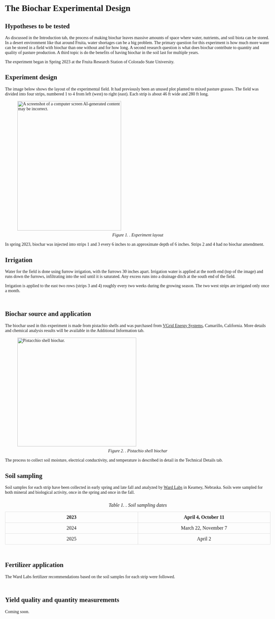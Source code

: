 <head><style>

html {
  color: #1a1a1a;
  background-color: #fdfdfd;
}
body {
  margin: 0 auto;
  max-width: 1500px;
  padding-left: 50px;
  padding-right: 50px;
  padding-top: 50px;
  padding-bottom: 50px;
  hyphens: auto;
  overflow-wrap: break-word;
  text-rendering: optimizeLegibility;
  font-kerning: normal;
  font-family: Georgia, serif;
}
img {
  max-width: 100%;
}
table {
  width: 100%;
  border-collapse: collapse;
  margin: 1em auto;
  display: table;
}
th, td {
  padding: 0.5em;
  text-align: center;
  border: 1px solid #ddd;
}
figcaption, caption {
  font-style: italic;
  text-align: center;
  margin-top: 0.5em;
}

</style></head><h1 id="the-biochar-experimental-design">The Biochar Experimental Design</h1>
<h2 id="hypotheses-to-be-tested">Hypotheses to be tested</h2>
<p>As discussed in the Introduction tab, the process of making biochar leaves massive amounts of space where water, nutrients, and soil biota can be stored. In a desert environment like that around Fruita, water shortages can be a big problem. The primary question for this experiment is how much more water can be stored in a field with biochar than one without and for how long. A second research question is what does biochar contribute to quantity and quality of pasture production. A third topic is do the benefits of having biochar in the soil last for multiple years.</p>
<p>The experiment began in Spring 2023 at the Fruita Research Station of Colorado State University.</p>
<h2 id="experiment-design">Experiment design</h2>
<p>The image below shows the layout of the experimental field. It had previously been an unused plot planted to mixed pasture grasses. The field was divided into four strips, numbered 1 to 4 from left (west) to right (east). Each strip is about 46 ft wide and 280 ft long.</p>
<figure>
<img alt="A screenshot of a computer screen AI-generated content may be incorrect." src="/static/images/biocharExperimentalDesign.jpg" style="width:3.5in;height:4.36913in"/>
<figcaption>Figure 1. . Experiment layout</figcaption>
</figure>
<p>In spring 2023, biochar was injected into strips 1 and 3 every 6 inches to an approximate depth of 6 inches. Strips 2 and 4 had no biochar amendment.</p>
<h2 id="irrigation">Irrigation</h2>
<p>Water for the field is done using furrow irrigation, with the furrows 30 inches apart. Irrigation water is applied at the north end (top of the image) and runs down the furrows, infiltrating into the soil until it is saturated. Any excess runs into a drainage ditch at the south end of the field.</p>
<p>Irrigation is applied to the east two rows (strips 3 and 4) roughly every two weeks during the growing season. The two west strips are irrigated only once a month.</p>
<h2 id="biochar-source-and-application"><br/>
Biochar source and application</h2>
<p>The biochar used in this experiment is made from pistachio shells and was purchased from <a href="https://vgridenergy.com/">VGrid Energy Systems</a>, Camarillo, California. More details and chemical analysis results will be available in the Additional Information tab.</p>
<figure>
<img alt="Pistacchio shell biochar. " src="/static/images/biochar_closeup.jpg" style="width:4.01in;height:3.67in"/>
<figcaption>Figure 2. . Pistachio shell biochar</figcaption>
</figure>
<p>The process to collect soil moisture, electrical conductivity, and temperature is described in detail in the Technical Details tab.</p>
<h2 id="soil-sampling">Soil sampling</h2>
<p>Soil samples for each strip have been collected in early spring and late fall and analyzed by <a href="https://www.wardlab.com/">Ward Labs</a> in Kearney, Nebraska. Soils were sampled for both mineral and biological activity, once in the spring and once in the fall.</p>
<table>
<caption>Table 1. . Soil sampling dates</caption>
<colgroup>
<col style="width: 50%"/>
<col style="width: 50%"/>
</colgroup>
<thead>
<tr>
<th>2023</th>
<th>April 4, October 11</th>
</tr>
</thead>
<tbody>
<tr>
<td>2024</td>
<td>March 22, November 7</td>
</tr>
<tr>
<td>2025</td>
<td>April 2</td>
</tr>
</tbody>
</table>
<h2 id="fertilizer-application"><br/>
Fertilizer application</h2>
<p>The Ward Labs fertilizer recommendations based on the soil samples for each strip were followed.</p>
<h2 id="yield-quality-and-quantity-measurements"><br/>
Yield quality and quantity measurements</h2>
<p>Coming soon.</p>

